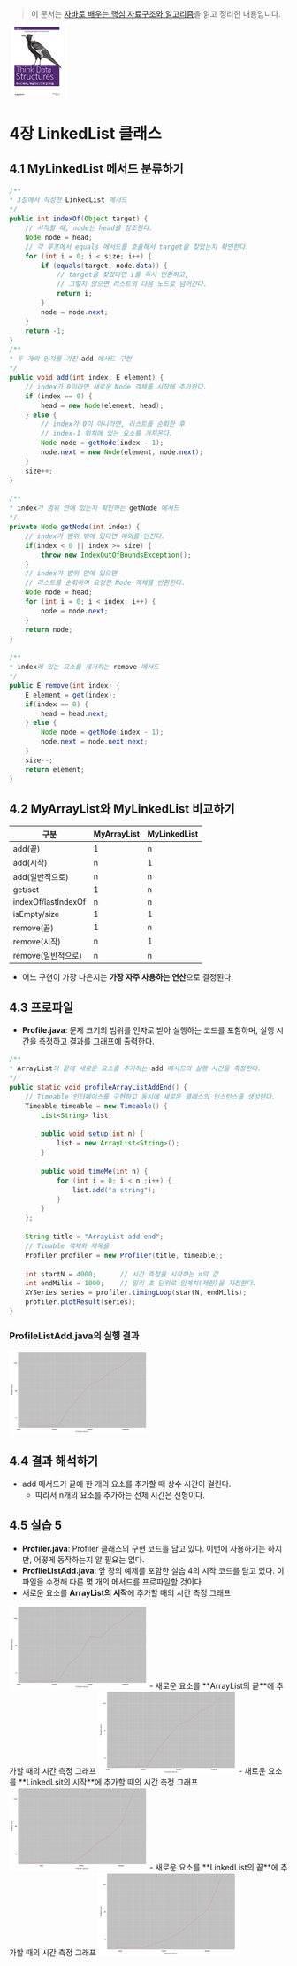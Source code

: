 > 이 문서는 [자바로 배우는 핵심 자료구조와 알고리즘](http://www.yes24.com/Product/Goods/61198657)을 읽고 정리한 내용입니다.
<img src="../../img/javaDataStructure.jpg" alt="표지" width="100px" />

# 4장 LinkedList 클래스
## 4.1 MyLinkedList 메서드 분류하기
```java
/**
* 3장에서 작성한 LinkedList 메서드
*/
public int indexOf(Object target) {
    // 시작할 때, node는 head를 참조한다.
    Node node = head;
    // 각 루프에서 equals 메서드를 호출해서 target을 찾았는지 확인한다.
    for (int i = 0; i < size; i++) {
        if (equals(target, node.data)) {
            // target을 찾았다면 i를 즉시 반환하고,
            // 그렇지 않으면 리스트의 다음 노드로 넘어간다.
            return i;
        }
        node = node.next;
    }
    return -1;
}
/**
* 두 개의 인자를 가진 add 메서드 구현
*/
public void add(int index, E element) {
    // index가 0이라면 새로운 Node 객체를 시작에 추가한다.
    if (index == 0) {
        head = new Node(element, head);
    } else {
        // index가 0이 아니라면, 리스트를 순회한 후
        // index-1 위치에 있는 요소를 가져온다.
        Node node = getNode(index - 1);
        node.next = new Node(element, node.next);
    }
    size++;
}

/**
* index가 범위 안에 있는지 확인하는 getNode 메서드
*/
private Node getNode(int index) {
    // index가 범위 밖에 있다면 예외를 던진다.
    if(index < 0 || index >= size) {
        throw new IndexOutOfBoundsException();
    }
    // index가 범위 안에 있으면
    // 리스트를 순회하여 요청한 Node 객체를 반환한다.
    Node node = head;
    for (int i = 0; i < index; i++) {
        node = node.next;
    }
    return node;
}

/**
* index에 있는 요소를 제거하는 remove 메서드
*/
public E remove(int index) {
    E element = get(index);
    if(index == 0) {
        head = head.next;
    } else {
        Node node = getNode(index - 1);
        node.next = node.next.next;
    }
    size--;
    return element;
}
```

## 4.2 MyArrayList와 MyLinkedList 비교하기
구분 | MyArrayList|MyLinkedList
-------------|-----------|--------
add(끝)|1|n
add(시작)|n|1
add(일반적으로)|n|n
get/set|1|n
indexOf/lastIndexOf|n|n
isEmpty/size|1|1
remove(끝)|1|n
remove(시작)|n|1
remove(일반적으로)|n|n
- 어느 구현이 가장 나은지는 **가장 자주 사용하는 연산**으로 결정된다.

## 4.3 프로파일
- **Profile.java**: 문제 크기의 범위를 인자로 받아 실행하는 코드를 포함하며, 실행 시간을 측정하고 결과를 그래프에 출력한다.
```java
/**
* ArrayList의 끝에 새로운 요소를 추가하는 add 메서드의 실행 시간을 측정한다.
*/
public static void profileArrayListAddEnd() {
    // Timeable 인터페이스를 구현하고 동시에 새로운 클래스의 인스턴스를 생성한다.
    Timeable timeable = new Timeable() {
        List<String> list;
        
        public void setup(int n) {
            list = new ArrayList<String>();
        }
        
        public void timeMe(int n) {
            for (int i = 0; i < n ;i++) {
                list.add("a string");
            }
        }
    };
    
    String title = "ArrayList add end";
    // Timable 객체와 제목을 
    Profiler profiler = new Profiler(title, timeable);
    
    int startN = 4000;		// 시간 측정을 시작하는 n의 값
    int endMilis = 1000;	// 밀리 초 단위로 임계치(제한)을 지정한다.
    XYSeries series = profiler.timingLoop(startN, endMilis);
    profiler.plotResult(series);
}
```
### ProfileListAdd.java의 실행 결과
<img src="../../img/profileArrayListAddEnd.png" alt="실행 결과 그래프" style="zoom:25%;" />

## 4.4 결과 해석하기
- add 메서드가 끝에 한 개의 요소를 추가할 때 상수 시간이 걸린다.
	- 따라서 n개의 요소를 추가하는 전체 시간은 선형이다.

## 4.5 실습 5
- **Profiler.java**: Profiler 클래스의 구현 코드를 담고 있다. 이번에 사용하기는 하지만, 어떻게 동작하는지 알 필요는 없다.
- **ProfileListAdd.java**: 앞 장의 예제를 포함한 실습 4의 시작 코드를 담고 있다. 이 파일을 수정해 다른 몇 개의 메서드를 프로파일할 것이다.
- 새로운 요소를 **ArrayList의 시작**에 추가할 때의 시간 측정 그래프
<img src="../../img/profileArrayListAddBeginning.png" alt="새로운 요소를 ArrayList 시작에 추가할 때의 시간 그래프" style="zoom:25%;" />
- 새로운 요소를 **ArrayList의 끝**에 추가할 때의 시간 측정 그래프
<img src="../../img/profileArrayListAddEnd.png" alt="새로운 요소를 ArrayList의 끝에 추가할 때의 시간 측정 그래프" style="zoom:25%;" />
- 새로운 요소를 **LinkedLsit의 시작**에 추가할 때의 시간 측정 그래프
<img src="../../img/profileLinkedListAddBeginning.png" alt="그래프 3" style="zoom:25%;" />
- 새로운 요소를 **LinkedList의 끝**에 추가할 때의 시간 측정 그래프
<img src="../../img/profileLinkedListAddEnd.png" alt="그래프 3" style="zoom:25%;" />

